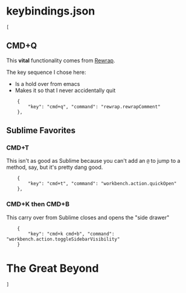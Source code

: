 # keybindings.json

```
[
```

## CMD+Q

This **vital** functionality comes from [Rewrap].

The key sequence I chose here:

* Is a hold over from emacs
* Makes it so that I never accidentally quit

[Rewrap]: https://marketplace.visualstudio.com/items?itemName=stkb.rewrap

```
    {
        "key": "cmd+q", "command": "rewrap.rewrapComment"
    },
```

## Sublime Favorites

### CMD+T

This isn't as good as Sublime because you can't add an `@` to jump to a method,
say, but it's pretty dang good.

```
    {
        "key": "cmd+t", "command": "workbench.action.quickOpen"
    },
```

### CMD+K then CMD+B

This carry over from Sublime closes and opens the "side drawer"

```
    {
        "key": "cmd+k cmd+b", "command": "workbench.action.toggleSidebarVisibility"
    }
```

# The Great Beyond

```
]
```

